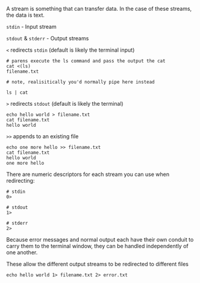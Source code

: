 A stream is something that can transfer data. In the case of these streams, the data is text.

`stdin` - Input stream

`stdout` & `stderr` - Output streams

`<` redirects `stdin` (default is likely the terminal input)

```
# parens execute the ls command and pass the output the cat
cat <(ls)
filename.txt

# note, realisitically you'd normally pipe here instead

ls | cat
```

`>` redirects `stdout` (default is likely the terminal)

```
echo hello world > filename.txt
cat filename.txt
hello world
```

`>>` appends to an existing file

```
echo one more hello >> filename.txt
cat filename.txt
hello world
one more hello
```

There are numeric descriptors for each stream you can use when redirecting:

```
# stdin
0>

# stdout
1>

# stderr
2>
```

Because error messages and normal output each have their own conduit to carry them to the terminal window, they can be handled independently of one another.

These allow the different output streams to be redirected to different files

```
echo hello world 1> filename.txt 2> error.txt
```

